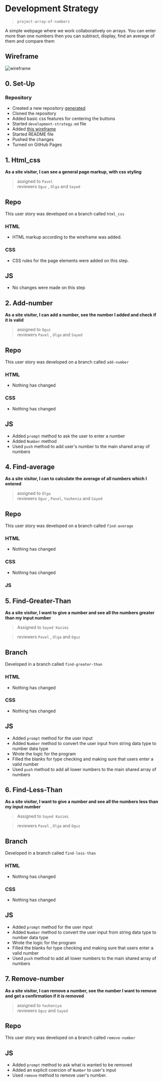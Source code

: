 # Development Strategy

> `project-array-of-numbers`

A simple webpage where we work collaboratively on arrays. You can enter more than one numbers then you can subtract, display, find an average of them and compare them

## Wireframe

![wireframe](.\Wireframe-Testing-week1.png)

## 0. Set-Up

### Repository

- Created a new repository [generated](https://github.com/HackYourFutureBelgium/array-of-numbers)
- Cloned the repository
- Added basic css features for centering the buttons
- Started `development-strategy.md` file 
- Added [this wireframe](./Wireframe-Testing-week1.png)
- Started README file
- Pushed the changes
- Turned on GitHub Pages

## 1. Html_css

**As a site visitor, I can see a general page markup, with css styling**

> assigned to `Pavel`  
> reviewers `Oguz` , `Olga` and `Sayed`

## Repo

This user story was developed on a branch called `html_css`

### HTML

- HTML markup according to the wireframe was added.

### CSS

- CSS rules for the page elements were added on this step.

## JS

- No changes were made on this step 

## 2. Add-number

**As a site visitor, I can add a number, see the number I added and check if it is valid**

> assigned to `Oguz`  
> reviewers `Pavel` , `Olga` and `Sayed`

## Repo

This user story was developed on a branch called `add-number`

### HTML

- Nothing has changed

### CSS

- Nothing has changed

## JS

- Added `prompt` method to ask the user to enter a number
- Added `Number` method 
- Used `push` method to add user's number to the main shared array of numbers  

## 4. Find-average

**As a site visitor, I can to calculate the average of all numbers which I entered**

> assigned to `Olga`  
> reviewers `Oguz` , `Pavel`, `Yauhenia` and `Sayed`

## Repo

This user story was developed on a branch called `find-average`

### HTML

- Nothing has changed

### CSS

- Nothing has changed

### JS

## 5. Find-Greater-Than

**As a site visitor, I want to give a number and see all the numbers greater than my input number**

> Assigned to `Sayed Kazimi`

> reviewers `Pavel` , `Olga` and `Oguz`

## Branch

Developed in a branch called `find-greater-than`

### HTML

- Nothing has changed

### CSS

- Nothing has changed

## JS

- Added `prompt` method for the user input
- Added `Number` method to convert the user input from string data type to number data type
- Wrote the logic for the program
- Filled the blanks for type checking and making sure that users enter a valid number
- Used `push` method to add all lower numbers to the main shared array of numbers 

## 6. Find-Less-Than

**As a site visitor, I want to give a number and see all the numbers less than my input number**

> Assigned to `Sayed Kazimi`

> reviewers `Pavel` , `Olga` and `Oguz`
 
## Branch

Developed in a branch called `find-less-than`

### HTML

- Nothing has changed

### CSS

- Nothing has changed

## JS

- Added `prompt` method for the user input
- Added `Number` method to convert the user input from string data type to number data type
- Wrote the logic for the program
- Filled the blanks for type checking and making sure that users enter a valid number
- Used `push` method to add all lower numbers to the main shared array of numbers  

## 7. Remove-number

**As a site visitor, I can remove a number, see the number I want to remove and get a confirmation if it is removed**

> assigned to `Yauheniya`  
> reviewers `Oguz` and `Sayed`

## Repo

This user story was developed on a branch called `remove-number`

## JS

- Added `prompt` method to ask what is wanted to be removed
- Added an explicit coercion of `Number` to user's input
- Used `remove` method to remove user's number. 
